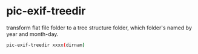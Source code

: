 # pic-exif-treedir

transform flat file folder to a tree structure folder, which folder's named by year and month-day.


```bash
pic-exif-treedir xxxx(dirnam)
```

